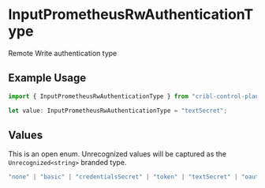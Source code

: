 # InputPrometheusRwAuthenticationType

Remote Write authentication type

## Example Usage

```typescript
import { InputPrometheusRwAuthenticationType } from "cribl-control-plane/models/operations";

let value: InputPrometheusRwAuthenticationType = "textSecret";
```

## Values

This is an open enum. Unrecognized values will be captured as the `Unrecognized<string>` branded type.

```typescript
"none" | "basic" | "credentialsSecret" | "token" | "textSecret" | "oauth" | Unrecognized<string>
```